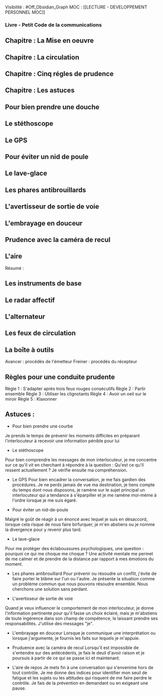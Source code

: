 Visibilité : #Off_Obsidian_Graph 
MOC : [[LECTURE - DEVELOPPEMENT PERSONNEL MOC]]

### Livre - Petit Code de la communications

## Chapitre : La Mise en oeuvre
## Chapitre : La circulation
## Chapitre : Cinq régles de prudence
## Chapitre : Les astuces
## Pour bien prendre une douche
## Le stéthoscope
## Le GPS
## Pour éviter un nid de poule 
## Le lave-glace
## Les phares antibrouillards
## L'avertisseur de sortie de voie
## L'embrayage en douceur
## Prudence avec la caméra de recul 
## L'aire

Résumé :

## Les instruments de base
## Le radar affectif
## L'alternateur
## Les feux de circulation

## La boîte à outils 
Avancer : procédés de l'émetteur
Freiner : procédés du récepteur

## Règles pour une conduite prudente
Règle 1 : S'adapter après trois feux rouges consécutifs
Règle 2 : Partir ensemble 
Règle 3 : Utiliser les clignotants
Règle 4 : Avoir un oeil sur le miroir 
Règle 5 : Klaxonner

## Astuces :
- Pour bien prendre une courbe

Je prends le temps de prévenir les moments difficiles en préparant l'interlocuteur à recevoir une information pénible pour lui

- Le stéthoscope

Pour bien comprendre les messages de mon interlocuteur, je me concentre sur ce qu'il vit en cherchant à répondre à la question : Qu'est ce qu'il ressent actuellement ? 
Je vérifie ensuite ma compréhension.

- Le GPS
Pour bien encadrer la conversation, je me fais gardien des procédures. Je ne perds jamais de vue ma destination, je tiens compte du temps dont nous disposons, je ramène sur le sujet principal un interlocuteur qui a tendance à s'éparpiller et je me ramène moi-mème à l'ordre lorsque je me suis égaré.

- Pour éviter un nid-de-poule

Malgré le goût de réagir à un énoncé avec lequel je suis en désaccord, lorsque cela risque de nous faire birfurquer, je m'en abstiens ou je nomme la divergence pour y revenir plus tard.

- Le lave-glace

Pour me protéger des éclaboussures psychologiques, une question : pourquoi ce qui me choque me choque ? 
Une activité mentale me permet de me calmer et de prendre de la distance par rapport à mes émotions du moment.

- Les phares antibrouillard
Pour prévenir ou résoudre un conflit, j'évite de faire porter le blâme sur l'un ou l'autre. Je présente la situation comme un problème commun que nous pouvons résoudre ensemble. Nous cherchons une solution sans perdant.

- L'avertisseur de sortie de voie

Quand je veux influencer le comportement de mon interlocuteur, je donne l'information pertinente pour qu'il fasse un choix éclairé, mais je m'abstiens de toute ingérence dans son champ de compétence, le laissant prendre ses responsabilités. J'utilise des messages "je".

- L'embrayage en douceur 
Lorsque je communique une interprétation ou lorsque j'argumente, je fournis les faits sur lequels je m'appuie.

- Pruduence avec la caméra de recul
Lorsqu'il est impossible de s'entendre sur des antécédents, je fais le deuil d'avoir raison et je poursuis à partir de ce qui se passe ici et maintenant.

- L'aire de repos
Je mets fin à une conversation qui s'envenime hors de tout contrôle. Je me donne des indices pour identifier mon seuil de fatigue et les sujets ou les attitudes qui risquent de me faire perdre le contrôle. Je fais de la prévention en demandant ou en exigeant une pause.
